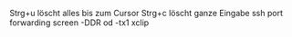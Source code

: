 Strg+u löscht alles bis zum Cursor
Strg+c löscht ganze Eingabe
ssh port forwarding
screen -DDR
od -tx1
xclip
